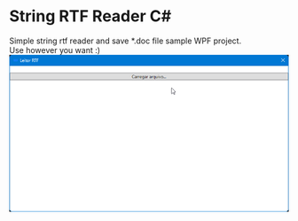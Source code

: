 # String RTF Reader C#
Simple string rtf reader and save *.doc file sample WPF project.
<br />
Use however you want :)
<br />
![alt text](https://github.com/0nZ/String-RTF-Reader-C-/blob/main/screen.png?raw=true)

